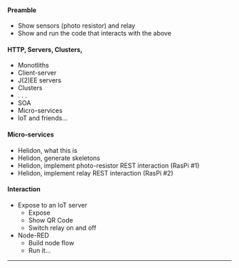 #### Preamble
- Show sensors (photo resistor) and relay
- Show and run the code that interacts with the above

#### HTTP, Servers, Clusters, 
- Monotliths
- Client-server
- J(2)EE servers
- Clusters
- . . . 
- SOA
- Micro-services
- IoT and friends...

#### Micro-services
- Helidon, what this is
- Helidon, generate skeletons
- Helidon, implement photo-resistor REST interaction (RasPi #1)
- Helidon, implement relay REST interaction (RasPi #2)

#### Interaction
- Expose to an IoT server
    - Expose
    - Show QR Code
    - Switch relay on and off
- Node-RED
    - Build node flow
    - Run it...
    
---    

